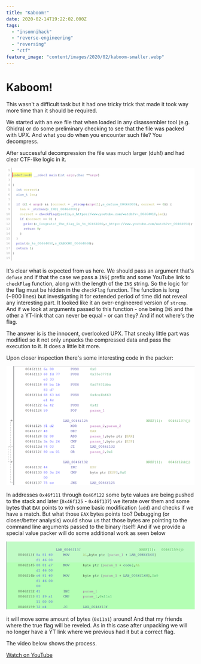 ```yaml
---
title: "Kaboom!"
date: 2020-02-14T19:22:02.000Z
tags:
  - "insomnihack"
  - "reverse-engineering"
  - "reversing"
  - "ctf"
feature_image: "content/images/2020/02/kaboom-smaller.webp"
---
```


# Kaboom!

This wasn't a difficult task but it had one tricky trick that made it took way more time than it should be required.

We started with an exe file that when loaded in any disassembler tool (e.g. Ghidra) or do some preliminary checking to see that the file was packed with UPX. And what you do when you encounter such file? You decompress.

After successful decompression the file was much larger (duh!) and had clear CTF-like logic in it.

![](content/images/2020/02/image.webp)

It's clear what is expected from us here. We should pass an argument that's `defuse` and if that the case we pass a `INS{` prefix and some YouTube link to `checkFlag` function, along with the length of the `INS` string. So the logic for the flag must be hidden in the `checkFlag` function. The function is long (~900 lines) but investigating it for extended period of time did not reveal any interesting part. It looked like it an over-engineered version of `strcmp`. And if we look at arguments passed to this function - one being `INS` and the other a YT-link that can never be equal - or can they? And if not where's the flag.

The answer is is the innocent, overlooked UPX. That sneaky little part was modified so it not only unpacks the compressed data and pass the execution to it. It does a little bit more.

Upon closer inspection there's some interesting code in the packer:

![](content/images/2020/02/image-2.png)

In addresses `0x46f111` through `0x46f122` some byte values are being pushed to the stack and later (`0x46f125` \- `0x46f137`) we iterate over them and some bytes that `EAX` points to with some basic modification (`add`) and checks if we have a match. But what those `EAX` bytes points too? Debugging (or closer/better analysis) would show us that those bytes are pointing to the command line arguments passed to the binary itself! And if we provide a special value packer will do some additional work as seen below

![](content/images/2020/02/image-3.png)

it will move some amount of bytes (`0x11a1`) around! And that my friends where the true flag will be reveled. As in this case after unpacking we will no longer have a YT link where we previous had it but a correct flag.

The video below shows the process.

[Watch on YouTube](https://www.youtube.com/watch?v=XXVRpxoJYJA)
